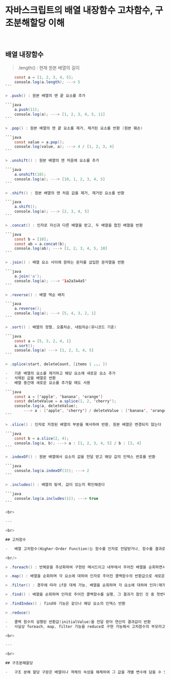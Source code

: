 # 자바스크립트의 배열 내장함수 고차함수, 구조분해할당 이해

<br/>

## 배열 내장함수

> .length() : 현재 원본 배열의 길이

````java
    const a = [1, 2, 3, 4, 5];
    console.log(a.length); ---> 5
```

> .push() : 원본 배열의 맨 끝 요소를 추가

```java
    a.push(11);
    console.log(a); ---> [1, 2, 3, 4, 5, 11]
```

> .pop() : 원본 배열의 맨 끝 요소를 제거, 제거된 요소를 반환 (원본 훼손)

```java
    const value = a.pop();
    console.log(value, a); ---> 4 / [1, 2, 3, 4]
```

> .unshift() : 원본 배열의 맨 처음에 요소를 추가

```java
    a.unshift(10);
    console.log(a); ---> [10, 1, 2, 3, 4, 5]
```

> .shift() : 원본 배열의 맨 처음 값을 제거, 제거된 요소를 반환

```java
    a.shift();
    console.log(a); ---> [2, 3, 4, 5]
```

> .concat() : 인자로 자신과 다른 배열을 받고, 두 배열을 합친 배열을 반환

```java
    const b = [10];
    const ab = a.concat(b);
    console.log(ab); ---> [1, 2, 3, 4, 5, 10]
```

> .join() : 배열 요소 사이에 원하는 문자를 삽입한 문자열을 반환

```java
    a.join('a');
    console.log(a); ---> '1a2a3a4a5'
```

> .reverse() : 배열 역순 배치

```java
    a.reverse();
    console.log(a); ---> [5, 4, 3, 2, 1]
```

> .sort() : 배열의 정렬, 오름차순, 내림차순(유니코드 기준)

```java
    const a = [5, 3, 2, 4, 1]
    a.sort();
    console.log(a) ---> [1, 2, 3, 4, 5]
```

> .splice(start, deleteCount, [items 1 ... ])

-   기존 배열의 요소를 제거하고 해당 요소에 새로운 요소 추가
-   삭제된 값을 배열로 반환
-   배열 중간에 새로운 요소를 추가할 때도 사용

```java
    const a = ['apple', 'banana', 'orange']
    const deleteValue = a.splice(1, 2, 'cherry');
    console.log(a, deleteValue);
        ---> a : ['apple', 'cherry'] / deleteValue : ['banana', 'orange']
```

> .slice() : 인자로 지정된 배열의 부분을 복사하여 반환, 원본 배열은 변경되지 않는다

```java
    const b = a.slice(2, 4);
    console.log(a, b); ---> a : [1, 2, 3, 4, 5] / b : [3, 4]
```

> .indexOf() : 원본 배열에서 요소의 값을 전달 받고 해당 값의 인덱스 번호를 반환

```java
    console.log(a.indexOf(3)); ---> 2
```

> .includes() : 배열의 탐색, 값이 있는지 확인해준다

```java
    console.log(a.includes(1)); ---> true
```

<br>

---

<br>

## 고차함수

-   배열 고차함수(Higher-Order Function)는 함수를 인자로 전달받거나, 함수를 결과로 반환하는 함수

<br/>

> .foreach() : 반복문을 추상화하여 구현된 메서드이고 내부에서 주어진 배열을 순회하면서 연산을 수행

> .map() : 배열을 순회하며 각 요소에 대하여 인자로 주어진 콜백함수의 반환값으로 새로운 배열을 생성

> .filter() : 경우에 따라 if문 대체 가능, 배열을 순회하며 각 요소에 대하여 인자(매개변수, 파라미터)로 주어진 콜백함수의 실행 결과가 true인 요소만 추출하여 새로운 배열 생성

> .find() : 배열을 순회하며 인자로 주어진 콜백함수를 실행, 그 결과가 참인 것 중 첫번째 요소 반환

> .findIndex() : find와 기능은 같으나 해당 요소의 인덱스 반환

> .reduce()

-   콜백 함수의 실행된 반환값(initialValue)을 전달 받아 연산의 결과값이 반환
-   사실상 foreach, map, filter 기능을 reduce로 구현 가능해서 고차함수의 부모라고 불린다

<br>

---

<br>

## 구조분해할당

-   구조 분해 할당 구문은 배열이나 객체의 속성을 해체하여 그 값을 개별 변수에 담을 수 있게 하는 JavaScript 표현식
````
